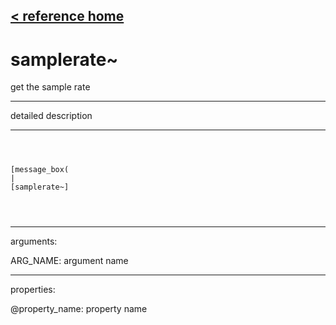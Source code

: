 [< reference home](ceammc_lib.html)
---

# samplerate~


get the sample rate

---

detailed description
<br>


---


```



[message_box(                                 
|
[samplerate~]


            
```

---
arguments:

ARG_NAME: argument name<br>

---
properties:

@property_name: property name<br>

